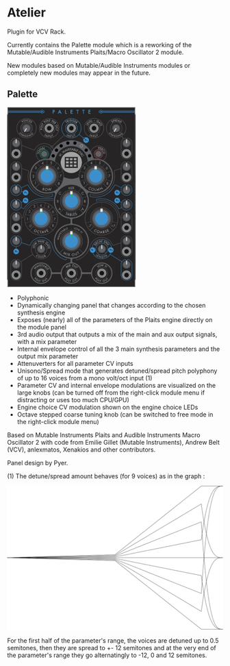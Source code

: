 # Atelier

Plugin for VCV Rack.

Currently contains the Palette module which is a reworking of the Mutable/Audible Instruments Plaits/Macro Oscillator 2 module.

New modules based on Mutable/Audible Instruments modules or completely new modules may appear in the future.

## Palette

<img src="https://github.com/Xenakios/Atelier/blob/master/palette_panel_preview01.png" width="300">

- Polyphonic
- Dynamically changing panel that changes according to the chosen synthesis engine
- Exposes (nearly) all of the parameters of the Plaits engine directly on the module panel
- 3rd audio output that outputs a mix of the main and aux output signals, with a mix parameter
- Internal envelope control of all the 3 main synthesis parameters and the output mix parameter
- Attenuverters for all parameter CV inputs
- Unisono/Spread mode that generates detuned/spread pitch polyphony of up to 16 voices from a mono volt/oct input (1)
- Parameter CV and internal envelope modulations are visualized on the large knobs (can be turned off from the right-click module menu if distracting or uses too much CPU/GPU)
- Engine choice CV modulation shown on the engine choice LEDs
- Octave stepped coarse tuning knob (can be switched to free mode in the right-click module menu)

Based on Mutable Instruments Plaits and Audible Instruments Macro Oscillator 2 with code from Emilie Gillet (Mutable Instruments), Andrew Belt (VCV), anlexmatos, Xenakios and other contributors. 

Panel design by Pyer.

(1) The detune/spread amount behaves (for 9 voices) as in the graph :

<img src="https://github.com/Xenakios/Atelier/blob/master/spread_func.png" width="800">

For the first half of the parameter's range, the voices are detuned up to 0.5 semitones, then they are spread to +- 12 semitones and at the very end
of the parameter's range they go alternatingly to -12, 0 and 12 semitones.
